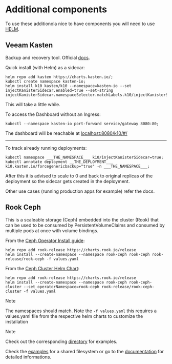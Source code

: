 # Additional components
To use these additionola nice to have components you will need to use [HELM](https://helm.sh/docs/intro/install/).

## Veeam Kasten
Backup and recovery tool.
Official [docs](https://docs.kasten.io/7.0.7/index.html).

Quick install (with Helm) as a sidecar:
```
helm repo add kasten https://charts.kasten.io/;
kubectl create namespace kasten-io;
helm install k10 kasten/k10 --namespace=kasten-io --set injectKanisterSidecar.enabled=true --set-string injectKanisterSidecar.namespaceSelector.matchLabels.k10/injectKanisterSidecar=true;
```
This will take a little while.

To access the Dashboard without an Ingress:
```
kubectl --namespace kasten-io port-forward service/gateway 8080:80;
```

The dashboard will be reachable at [localhost:8080/k10/#/](http://localhost:8080/k10/#/)

---

To track already running deployments:
```
kubectl namespace ___THE_NAMESPACE___ k10/injectKanisterSidecar=true;
kubectl annotate deployment __THE_DEPLOYMENT___ k10.kasten.io/forcegenericbackup="true" -n ___THE_NAMESPACE___;
```

After this it is advised to scale to 0 and back to original replicas of the deployment so the sidecar gets created in the deployment.

Other use cases (running production apps for example) refer the docs.


## Rook Ceph
This is a scaleable storage (Ceph) embedded into the cluster (Rook) that can be used to be consumed by PersistentVolumeClaims and consumed by multiple pods at once with volume bindings.

From the [Ceph Operator Install guide](https://rook.io/docs/rook/latest-release/Helm-Charts/operator-chart/#installing):
```
helm repo add rook-release https://charts.rook.io/release
helm install --create-namespace --namespace rook-ceph rook-ceph rook-release/rook-ceph -f values.yaml
```

From the [Ceph Cluster Helm Chart](https://rook.io/docs/rook/latest-release/Helm-Charts/ceph-cluster-chart/#release):
```
helm repo add rook-release https://charts.rook.io/release
helm install --create-namespace --namespace rook-ceph rook-ceph-cluster --set operatorNamespace=rook-ceph rook-release/rook-ceph-cluster -f values.yaml
```

> [!NOTE]
> The namespaces should match.
> Note the `-f values.yaml` this requires a values.yaml file from the respective helm charts to customize the installation

> [!NOTE]
> Check out the corresponding [directory](rook-ceph/) for examples.

Check the [examples](examples/) for a shared filesystem or go to the [documentation](https://rook.io/docs/rook/latest-release/Storage-Configuration/Shared-Filesystem-CephFS/filesystem-storage/) for detailed informations.
